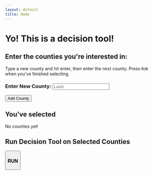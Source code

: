 ```yaml
---
layout: default
title: Home
---
```


<head>
<script src="//ajax.googleapis.com/ajax/libs/jquery/1.2.6/jquery.min.js"></script>
<script src="add_counties.js"></script>
</head>

# Yo! This is a decision tool!

## Enter the counties you're interested in: 

Type a new county and hit enter, then enter the next county. Press `RUN` when
you've finished selecting.

<h3>Enter New County: <input type="text" name="county" id="county" placeholder="Latah"></input></h3>

<button id="Add">Add County</button>

## You've selected

<p id="counties">No counties yet!</p>

## Run Decision Tool on Selected Counties

<button id="Run"> <h3> RUN </h3> </button>
